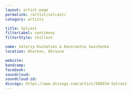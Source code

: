 ```yaml
---
layout: artist-page
permalink: /artist/solcast/
category: artists

title: Solcast
filterLabel: sentimony
filterStyle: chillout

name: Valeriy Kuznetsov & Konstantin Savchenko
location: Kharkov, Ukraine

website: 
bandcamp: 
facebook: 
soundcloud: 
soundcloud-id: 
discogs: https://www.discogs.com/artist/588934-Solcast
---
```

